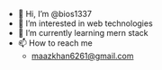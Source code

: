 - 👋 Hi, I’m @bios1337
- 👀 I’m interested in web technologies
- 🌱 I’m currently learning mern stack
- 📫 How to reach me 
  - maazkhan6261@gmail.com

<!---
bios1337/bios1337 is a ✨ special ✨ repository because its `README.md` (this file) appears on your GitHub profile.
You can click the Preview link to take a look at your changes.
--->
